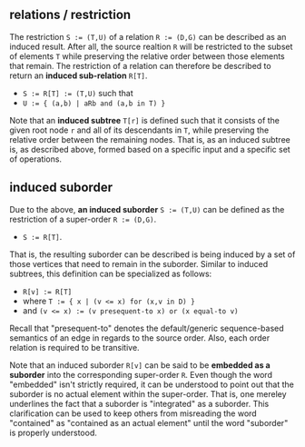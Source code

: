
<!-- ======================================================================= -->
## relations / restriction

The restriction `S := (T,U)` of a relation `R := (D,G)` can be described as
an induced result. After all, the source realtion `R` will be restricted
to the subset of elements `T` while preserving the relative order between
those elements that remain. The restriction of a relation can therefore be
described to return an **induced sub-relation** `R[T]`.

* `S := R[T] := (T,U)` such that
* `U := { (a,b) | aRb and (a,b in T) }`

Note that an **induced subtree** `T[r]` is defined such that it consists of
the given root node `r` and all of its descendants in `T`, while preserving
the relative order between the remaining nodes. That is, as an induced subtree
is, as described above, formed based on a specific input and a specific set
of operations.

<!-- ======================================================================= -->
## induced suborder

Due to the above, **an induced suborder** `S := (T,U)` can be defined as the
restriction of a super-order `R := (D,G)`.

* `S := R[T]`.

That is, the resulting suborder can be described is being induced by a set of
those vertices that need to remain in the suborder. Similar to induced subtrees,
this definition can be specialized as follows:

* `R[v] := R[T]`
* where `T := { x | (v <= x) for (x,v in D) }`
* and `(v <= x) := (v presequent-to x) or (x equal-to v)`

Recall that "presequent-to" denotes the default/generic sequence-based semantics
of an edge in regards to the source order. Also, each order relation is required
to be transitive.

Note that an induced suborder `R[v]` can be said to be **embedded as a suborder**
into the corresponding super-order `R`. Even though the word "embedded" isn't
strictly required, it can be understood to point out that the suborder is no
actual element within the super-order. That is, one mereley underlines the fact
that a suborder is "integrated" as a suborder. This clarification can be used
to keep others from misreading the word "contained" as "contained as an actual
element" until the word "suborder" is properly understood.
